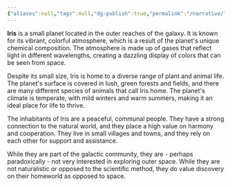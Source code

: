 ```yaml
---
{"aliases":null,"tags":null,"dg-publish":true,"permalink":"/narrative/locations/minor-worlds/iris/","dgPassFrontmatter":true}
---
```




**Iris** is a small planet located in the outer reaches of the galaxy. It is known for its vibrant, colorful atmosphere, which is a result of the planet's unique chemical composition. The atmosphere is made up of gases that reflect light in different wavelengths, creating a dazzling display of colors that can be seen from space.

Despite its small size, Iris is home to a diverse range of plant and animal life. The planet's surface is covered in lush, green forests and fields, and there are many different species of animals that call Iris home. The planet's climate is temperate, with mild winters and warm summers, making it an ideal place for life to thrive.

The inhabitants of Iris are a peaceful, communal people. They have a strong connection to the natural world, and they place a high value on harmony and cooperation. They live in small villages and towns, and they rely on each other for support and assistance.

While they are part of the galactic community, they are - perhaps paradoxically - not very interested in exploring outer space. While they are not naturalistic or opposed to the scientific method, they do value discovery on their homeworld as opposed to space.